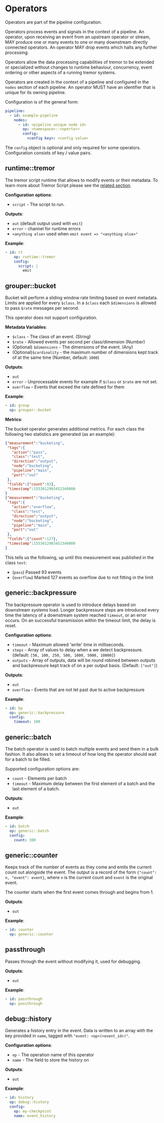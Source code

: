 # Operators

Operators are part of the pipeline configuration.

Operators process events and signals in the context of a pipeline. An operator, upon receiving an event from an upstream operator or stream, MAY produce one or many events to one or many downstream directly connected operators. An operator MAY drop events which halts any further processing.

Operators allow the data processing capabilities of tremor to be extended or specialized without changes to runtime behaviour, concurrency, event ordering or other aspects of a running tremor systems.

Operators are created in the context of a pipeline and configured in the `nodes` section of each pipeline. An operator MUST have an identifier that is unique for its owning pipeline.

Configuration is of the general form:

```yaml
pipeline:
  - id: example-pipeline
    nodes:
      - id: <pipeline unique node id>
        op: <namespace>::<opertor>
        config:
          <config key>: <config value>
```

The `config` object is optional and only required for some operators. Configuration consists of key / value pairs.

## runtime::tremor

The tremor script runtime that allows to modify events or their metadata. To learn more about Tremor Script please see the [related section](../tremor-script/index.md).

**Configuration options**:

- `script` - The script to run.

**Outputs**:

- `out` (default output used with `emit`)
- `error` - channel for runtime errors
- `<anything else>` used when `emit event => "<anything else>"`

**Example**:

```yaml
- id: rt
    op: runtime::tremor
    config:
      script: |
        emit
```

## grouper::bucket

Bucket will perform a sliding window rate limiting based on event metadata. Limits are applied for every `$class`. In a `$class` each `$dimensions` is allowed to pass `$rate` messages per second.

This operator does not support configuration.

**Metadata Variables**:

- `$class` - The class of an event. (String)
- `$rate` - Allowed events per second per class/dimension (Number)
- (Optional) `$dimensions` - The dimensions of the event. (Any)
- (Optional)`$cardinality` - the maximum number of dimensions kept track of at the same time (Number, default: `1000`)

**Outputs**:

- `out`
- `error` - Unprocessable events for example if `$class` or `$rate` are not set.
- `overflow` - Events that exceed the rate defined for them

**Example**:

```yaml
- id: group
  op: grouper::bucket
```

**Metrics**:

The bucket operator generates additional metrics. For each class the following two statistics are generated (as an example):

```json
{"measurement":"bucketing",
 "tags":{
   "action":"pass",
   "class":"test",
   "direction":"output",
   "node":"bucketing",
   "pipeline":"main",
   "port":"out"
 },
 "fields":{"count":93},
 "timestamp":1553012903452340000
}
{"measurement":"bucketing",
 "tags":{
   "action":"overflow",
   "class":"test",
   "direction":"output",
   "node":"bucketing",
   "pipeline":"main",
   "port":"out"
 },
 "fields":{"count":127},
 "timestamp":1553012903452340000
}
```

This tells us the following, up until this measurement was published in the class `test`:

- (`pass`) Passed 93 events
- (`overflow`) Marked 127 events as overflow due to not fitting in the limit

## generic::backpressure

The backpressure operator is used to introduce delays based on downstream systems load. Longer backpressure steps are introduced every time the latency of a downstream system reached `timeout`, or an error occurs. On an successful transmission within the timeout limit, the delay is reset.

**Configuration options**:

- `timeout` - Maximum allowed 'write' time in milliseconds.
- `steps` - Array of values to delay when a we detect backpressure. (default: `[50, 100, 250, 500, 1000, 5000, 10000]`)
- `outputs` - Array of outputs, data will be round robined between outputs and backpressure kept track of on a per output basis. (Default: `["out"]`)

**Outputs**:

- `out`
- `overflow` - Events that are not let past due to active backpressure

**Example**:

```yaml
- id: bp
  op: generic::backpressure
  config:
    timeout: 100
```

## generic::batch

The batch operator is used to batch multiple events and send them in a bulk fashion. It also allows to set a timeout of how long the operator should wait for a batch to be filled.

Supported configuration options are:

- `count` - Elements per batch
- `timeout` - Maximum delay between the first element of a batch and the last element of a batch.

**Outputs**:

- `out`

**Example**:

```yaml
- id: batch
  op: generic::batch
  config:
    count: 300
```

## generic::counter

Keeps track of the number of events as they come and emits the current count out alongside the event. The output is a record of the form `{"count": n, "event": event}`, where `n` is the current count and `event` is the original event.

The counter starts when the first event comes through and begins from 1.

**Outputs**:

- `out`

**Example**:

```yaml
- id: counter
  op: generic::counter
```

## passthrough

Passes through the event without modifying it, used for debugging.

**Outputs**:

- `out`

**Example**:

```yaml
- id: passthrough
  op: passthrough
```

## debug::history

Generates a history entry in the event. Data is written to an array with the key provided in `name`, tagged with `"event: <op>(<event_id>)"`.

**Configuration options**:

- `op` - The operation name of this operator
- `name` - The field to store the history on

**Outputs**:

- `out`

**Example**:

```yaml
- id: history
  op: debug::history
  config:
    op: my-checkpoint
    name: event_history
```

